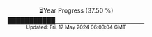 <p align="center">
⏳Year Progress (37.50 %)<br>
███████████▁▁▁▁▁▁▁▁▁▁▁▁▁▁▁▁▁▁▁ <br>
<sub>Updated: Fri, 17 May 2024 06:03:04 GMT</sub>
</p>

